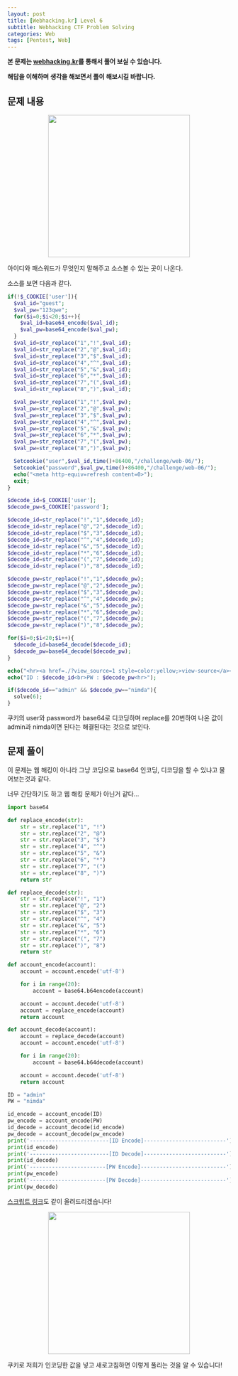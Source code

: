 ```yaml
---
layout: post
title: [Webhacking.kr] Level 6
subtitle: Webhacking CTF Problem Solving
categories: Web
tags: [Pentest, Web]
---
```


**본 문제는 [webhacking.kr](https://webhacking.kr)를 통해서 풀어 보실 수 있습니다.**

**해답을 이해하며 생각을 해보면서 풀이 해보시길 바랍니다.**

## 문제 내용

<p align="center">
<img src ="https://user-images.githubusercontent.com/78135526/186076077-5af0534f-8c4d-40b3-92b8-d48e4084698d.jpg" width = 320>
</p>

아이디와 패스워드가 무엇인지 말해주고 소스볼 수 있는 곳이 나온다.

소스를 보면 다음과 같다.

```php
if(!$_COOKIE['user']){
  $val_id="guest";
  $val_pw="123qwe";
  for($i=0;$i<20;$i++){
    $val_id=base64_encode($val_id);
    $val_pw=base64_encode($val_pw);
  }
  $val_id=str_replace("1","!",$val_id);
  $val_id=str_replace("2","@",$val_id);
  $val_id=str_replace("3","$",$val_id);
  $val_id=str_replace("4","^",$val_id);
  $val_id=str_replace("5","&",$val_id);
  $val_id=str_replace("6","*",$val_id);
  $val_id=str_replace("7","(",$val_id);
  $val_id=str_replace("8",")",$val_id);

  $val_pw=str_replace("1","!",$val_pw);
  $val_pw=str_replace("2","@",$val_pw);
  $val_pw=str_replace("3","$",$val_pw);
  $val_pw=str_replace("4","^",$val_pw);
  $val_pw=str_replace("5","&",$val_pw);
  $val_pw=str_replace("6","*",$val_pw);
  $val_pw=str_replace("7","(",$val_pw);
  $val_pw=str_replace("8",")",$val_pw);

  Setcookie("user",$val_id,time()+86400,"/challenge/web-06/");
  Setcookie("password",$val_pw,time()+86400,"/challenge/web-06/");
  echo("<meta http-equiv=refresh content=0>");
  exit;
}
```
```php
$decode_id=$_COOKIE['user'];
$decode_pw=$_COOKIE['password'];

$decode_id=str_replace("!","1",$decode_id);
$decode_id=str_replace("@","2",$decode_id);
$decode_id=str_replace("$","3",$decode_id);
$decode_id=str_replace("^","4",$decode_id);
$decode_id=str_replace("&","5",$decode_id);
$decode_id=str_replace("*","6",$decode_id);
$decode_id=str_replace("(","7",$decode_id);
$decode_id=str_replace(")","8",$decode_id);

$decode_pw=str_replace("!","1",$decode_pw);
$decode_pw=str_replace("@","2",$decode_pw);
$decode_pw=str_replace("$","3",$decode_pw);
$decode_pw=str_replace("^","4",$decode_pw);
$decode_pw=str_replace("&","5",$decode_pw);
$decode_pw=str_replace("*","6",$decode_pw);
$decode_pw=str_replace("(","7",$decode_pw);
$decode_pw=str_replace(")","8",$decode_pw);

for($i=0;$i<20;$i++){
  $decode_id=base64_decode($decode_id);
  $decode_pw=base64_decode($decode_pw);
}

echo("<hr><a href=./?view_source=1 style=color:yellow;>view-source</a><br><br>");
echo("ID : $decode_id<br>PW : $decode_pw<hr>");

if($decode_id=="admin" && $decode_pw=="nimda"){
  solve(6);
}
```

쿠키의 user와 password가 base64로 디코딩하며 replace를 20번하여 나온 값이 admin과 nimda이면 된다는 해결된다는 것으로 보인다. 

## 문제 풀이

이 문제는 웹 해킹이 아니라 그냥 코딩으로 base64 인코딩, 디코딩을 할 수 있냐고 물어보는것과 같다.

너무 간단하기도 하고 웹 해킹 문제가 아닌거 같다...

```python
import base64

def replace_encode(str):
    str = str.replace("1", "!")
    str = str.replace("2", "@")
    str = str.replace("3", "$")
    str = str.replace("4", "^")
    str = str.replace("5", "&")
    str = str.replace("6", "*")
    str = str.replace("7", "(")
    str = str.replace("8", ")")
    return str

def replace_decode(str):
    str = str.replace("!", "1")
    str = str.replace("@", "2")
    str = str.replace("$", "3")
    str = str.replace("^", "4")
    str = str.replace("&", "5")
    str = str.replace("*", "6")
    str = str.replace("(", "7")
    str = str.replace(")", "8")
    return str

def account_encode(account):
    account = account.encode('utf-8')

    for i in range(20):
        account = base64.b64encode(account)

    account = account.decode('utf-8')
    account = replace_encode(account)
    return account

def account_decode(account):
    account = replace_decode(account)
    account = account.encode('utf-8')

    for i in range(20):
        account = base64.b64decode(account)

    account = account.decode('utf-8')
    return account

ID = "admin"
PW = "nimda"

id_encode = account_encode(ID)
pw_encode = account_encode(PW)
id_decode = account_decode(id_encode)
pw_decode = account_decode(pw_encode)
print('-------------------------[ID Encode]--------------------------')
print(id_encode)
print('-------------------------[ID Decode]--------------------------')
print(id_decode)
print('------------------------[PW Encode]---------------------------')
print(pw_encode)
print('------------------------[PW Decode]---------------------------')
print(pw_decode)
```

[스크립트 링크](https://github.com/peoplstar/peoplstar.github.io/blob/main/assets/python/Webhacking_6_Base64.py)도 같이 올려드리겠습니다!

<p align="center">
<img src ="https://user-images.githubusercontent.com/78135526/186088980-04523795-9b16-4288-acb2-439df212a9cb.jpg" width = 320>
</p>

쿠키로 저희가 인코딩한 값을 넣고 새로고침하면 이렇게 풀리는 것을 알 수 있습니다!